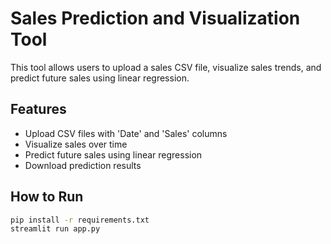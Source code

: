 # Sales Prediction and Visualization Tool

This tool allows users to upload a sales CSV file, visualize sales trends, and predict future sales using linear regression.

## Features

- Upload CSV files with 'Date' and 'Sales' columns
- Visualize sales over time
- Predict future sales using linear regression
- Download prediction results

## How to Run

```bash
pip install -r requirements.txt
streamlit run app.py
```

